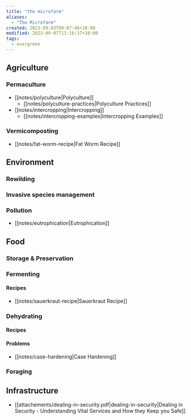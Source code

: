 ```yaml
---
title: "the microfarm"
aliases:
  - "The Microfarm"
created: 2023-09-03T09:07:46+10:00
modified: 2023-09-07T11:16:27+10:00
tags:
  - evergreen
---
```


## Agriculture

### Permaculture

- [[notes/polyculture|Polyculture]]
	- [[notes/polyculture-practices|Polyculture Practices]]
- [[notes/intercropping|Intercropping]]
	- [[notes/intercropping-examples|Intercropping Examples]]

### Vermicomposting

- [[notes/fat-worm-recipe|Fat Worm Recipe]]

## Environment

### Rewilding

### Invasive species management

### Pollution

- [[notes/eutrophication|Eutrophication]]

## Food

### Storage & Preservation

### Fermenting

#### Recipes

- [[notes/sauerkraut-recipe|Sauerkraut Recipe]]

### Dehydrating

#### Recipes

#### Problems

- [[notes/case-hardening|Case Hardening]]

### Foraging

## Infrastructure

- [[attachements/dealing-in-security.pdf|dealing-in-security|Dealing in Security - Understanding Vital Services and How they Keep you Safe]]

